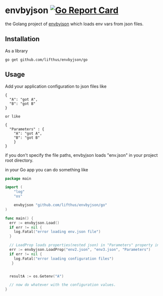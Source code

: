 # envbyjson [![Go Report Card](https://goreportcard.com/badge/github.com/lifthus/envbyjson/go)](https://goreportcard.com/report/github.com/lifthus/envbyjson/go)

the Golang project of [envbyjson](https://github.com/lifthus/envbyjson) which loads env vars from json files.

## Installation

As a library

```shell
go get github.com/lifthus/envbyjson/go
```

## Usage

Add your application configuration to json files like

```shell
{
  "A": "got A",
  "B": "got B"
}

or like

{ 
  "Parameters" : {
    "A": "got A",
    "B": "got B"
    }
}
```

if you don't specify the file paths, envbyjson loads "env.json" in your project root directory.

in your Go app you can do something like

```go
package main

import (
    "log"
    "os"

    envbyjson "github.com/lifthus/envbyjson/go"
)

func main() {
  err := envbyjson.Load()
  if err != nil {
    log.Fatal("error loading env.json file")
  }

  // LoadProp loads properties(nested json) in "Parameters" property in given json files and sets them to the env vars.
  err := envbyjson.LoadProp("env2.json", "env3.json", "Parameters")
  if err != nil {
    log.Fatal("error loading configuration files")
   }


  resultA := os.Getenv("A")

  // now do whatever with the configuration values.
}
```
